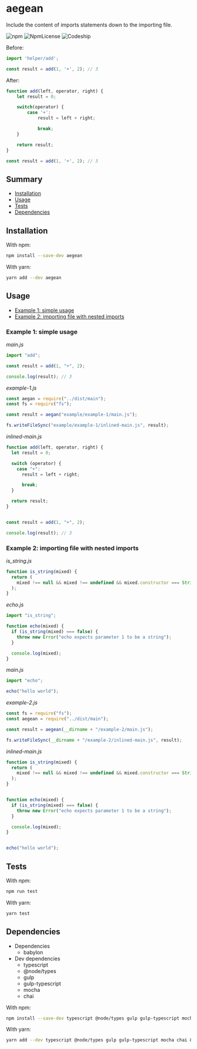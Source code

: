 # aegean

Include the content of imports statements down to the importing file.

![npm](https://img.shields.io/npm/v/aegean.svg)
![NpmLicense](https://img.shields.io/npm/l/aegean.svg)
![Codeship](https://img.shields.io/codeship/06d78710-d8ad-0136-0ad9-0ac09399d815.svg)


Before:

```javascript
import 'helper/add';

const result = add(1, '+', 2); // 3
```

After:

```javascript
function add(left, operator, right) {
    let result = 0;

    switch(operator) {
        case '+':
            result = left + right;

            break;
    }

    return result;
}

const result = add(1, '+', 2); // 3
```

## Summary

- [Installation](#installation)
- [Usage](#usage)
- [Tests](#tests)
- [Dependencies](#dependencies)

## Installation

With npm:

```bash
npm install --save-dev aegean
```

With yarn:

```bash
yarn add --dev aegean
```

## Usage

- [Example 1: simple usage](#example-1-simple-usage)
- [Example 2: importing file with nested imports](#example-2-importing-file-with-nested-imports)

### Example 1: simple usage

_main.js_
```javascript
import "add";

const result = add(1, "+", 2);

console.log(result); // 3
```

_example-1.js_
```javascript
const aegan = require("../dist/main");
const fs = require("fs");

const result = aegan("example/example-1/main.js");

fs.writeFileSync("example/example-1/inlined-main.js", result);
```

_inlined-main.js_
```javascript
function add(left, operator, right) {
  let result = 0;

  switch (operator) {
    case "+":
      result = left + right;

      break;
  }

  return result;
}


const result = add(1, "+", 2);

console.log(result); // 3
```

### Example 2: importing file with nested imports

_is_string.js_

```javascript
function is_string(mixed) {
  return (
    mixed !== null && mixed !== undefined && mixed.constructor === String
  );
}
```

_echo.js_

```javascript
import "is_string";

function echo(mixed) {
  if (is_string(mixed) === false) {
    throw new Error("echo expects parameter 1 to be a string");
  }

  console.log(mixed);
}
```
 
_main.js_

```javascript
import "echo";

echo("hello world");
```

_example-2.js_

```javascript
const fs = require("fs");
const aegean = require("../dist/main");

const result = aegean(__dirname + "/example-2/main.js");

fs.writeFileSync(__dirname + "/example-2/inlined-main.js", result);
```

_inlined-main.js_

```javascript
function is_string(mixed) {
  return (
    mixed !== null && mixed !== undefined && mixed.constructor === String
  );
}


function echo(mixed) {
  if (is_string(mixed) === false) {
    throw new Error("echo expects parameter 1 to be a string");
  }

  console.log(mixed);
}


echo("hello world");
```

## Tests

With npm:

```bash
npm run test
```

With yarn:

```bash
yarn test
```

## Dependencies

- Dependencies
  - babylon
- Dev dependencies
  - typescript
  - @node/types
  - gulp
  - gulp-typescript
  - mocha
  - chai

With npm:

```bash
npm install --save-dev typescript @node/types gulp gulp-typescript mocha chai && npm install --save babylon
```

With yarn:

```bash
yarn add --dev typescript @node/types gulp gulp-typescript mocha chai && yarn add babylon
```
